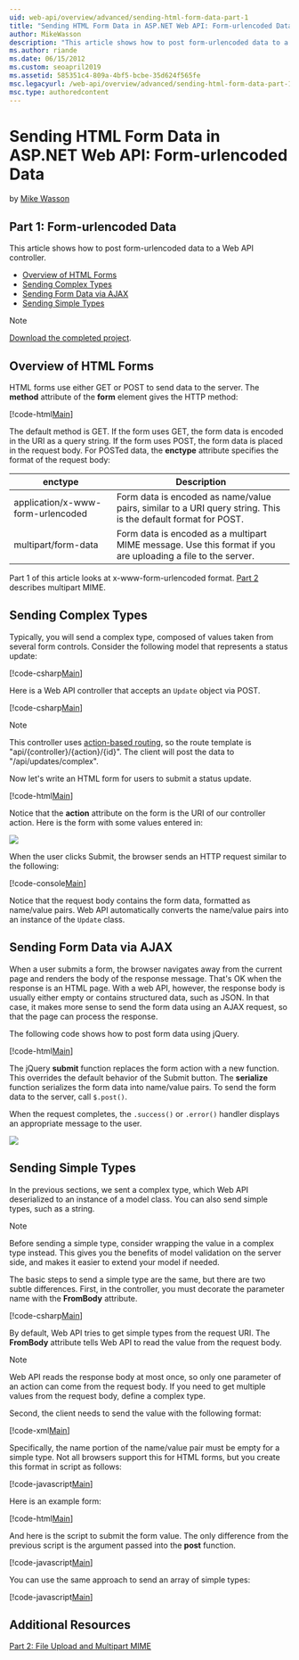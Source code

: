 ```yaml
---
uid: web-api/overview/advanced/sending-html-form-data-part-1
title: "Sending HTML Form Data in ASP.NET Web API: Form-urlencoded Data - ASP.NET 4.x"
author: MikeWasson
description: "This article shows how to post form-urlencoded data to a Web API controller with ASP.NET 4.x"
ms.author: riande
ms.date: 06/15/2012
ms.custom: seoapril2019
ms.assetid: 585351c4-809a-4bf5-bcbe-35d624f565fe
msc.legacyurl: /web-api/overview/advanced/sending-html-form-data-part-1
msc.type: authoredcontent
---
```

# Sending HTML Form Data in ASP.NET Web API: Form-urlencoded Data

by [Mike Wasson](https://github.com/MikeWasson)

## Part 1: Form-urlencoded Data

This article shows how to post form-urlencoded data to a Web API controller.

- [Overview of HTML Forms](#overview_of_html_forms)
- [Sending Complex Types](#sending_complex_types)
- [Sending Form Data via AJAX](#sending_form_data_via_ajax)
- [Sending Simple Types](#sending_simple_types)

> [!NOTE]
> [Download the completed project](https://code.msdn.microsoft.com/ASPNET-Web-API-Sending-a6f9d007).

<a id="overview_of_html_forms"></a>
## Overview of HTML Forms

HTML forms use either GET or POST to send data to the server. The **method** attribute of the **form** element gives the HTTP method:

[!code-html[Main](sending-html-form-data-part-1/samples/sample1.html)]

The default method is GET. If the form uses GET, the form data is encoded in the URI as a query string. If the form uses POST, the form data is placed in the request body. For POSTed data, the **enctype** attribute specifies the format of the request body:

| enctype | Description |
| --- | --- |
| application/x-www-form-urlencoded | Form data is encoded as name/value pairs, similar to a URI query string. This is the default format for POST. |
| multipart/form-data | Form data is encoded as a multipart MIME message. Use this format if you are uploading a file to the server. |

Part 1 of this article looks at x-www-form-urlencoded format. [Part 2](sending-html-form-data-part-2.md) describes multipart MIME.

<a id="sending_complex_types"></a>
## Sending Complex Types

Typically, you will send a complex type, composed of values taken from several form controls. Consider the following model that represents a status update:

[!code-csharp[Main](sending-html-form-data-part-1/samples/sample2.cs)]

Here is a Web API controller that accepts an `Update` object via POST.

[!code-csharp[Main](sending-html-form-data-part-1/samples/sample3.cs)]

> [!NOTE]
> This controller uses [action-based routing](../web-api-routing-and-actions/routing-in-aspnet-web-api.md#routing_by_action_name), so the route template is &quot;api/{controller}/{action}/{id}&quot;. The client will post the data to &quot;/api/updates/complex&quot;.

Now let's write an HTML form for users to submit a status update.

[!code-html[Main](sending-html-form-data-part-1/samples/sample4.html)]

Notice that the **action** attribute on the form is the URI of our controller action. Here is the form with some values entered in:

![](sending-html-form-data-part-1/_static/image1.png)

When the user clicks Submit, the browser sends an HTTP request similar to the following:

[!code-console[Main](sending-html-form-data-part-1/samples/sample5.cmd)]

Notice that the request body contains the form data, formatted as name/value pairs. Web API automatically converts the name/value pairs into an instance of the `Update` class.

<a id="sending_form_data_via_ajax"></a>
## Sending Form Data via AJAX

When a user submits a form, the browser navigates away from the current page and renders the body of the response message. That's OK when the response is an HTML page. With a web API, however, the response body is usually either empty or contains structured data, such as JSON. In that case, it makes more sense to send the form data using an AJAX request, so that the page can process the response.

The following code shows how to post form data using jQuery.

[!code-html[Main](sending-html-form-data-part-1/samples/sample6.html)]

The jQuery **submit** function replaces the form action with a new function. This overrides the default behavior of the Submit button. The **serialize** function serializes the form data into name/value pairs. To send the form data to the server, call `$.post()`.

When the request completes, the `.success()` or `.error()` handler displays an appropriate message to the user.

![](sending-html-form-data-part-1/_static/image2.png)

<a id="sending_simple_types"></a>
## Sending Simple Types

In the previous sections, we sent a complex type, which Web API deserialized to an instance of a model class. You can also send simple types, such as a string.

> [!NOTE]
> Before sending a simple type, consider wrapping the value in a complex type instead. This gives you the benefits of model validation on the server side, and makes it easier to extend your model if needed.

The basic steps to send a simple type are the same, but there are two subtle differences. First, in the controller, you must decorate the parameter name with the **FromBody** attribute.

[!code-csharp[Main](sending-html-form-data-part-1/samples/sample7.cs?highlight=3)]

By default, Web API tries to get simple types from the request URI. The **FromBody** attribute tells Web API to read the value from the request body.

> [!NOTE]
> Web API reads the response body at most once, so only one parameter of an action can come from the request body. If you need to get multiple values from the request body, define a complex type.

Second, the client needs to send the value with the following format:

[!code-xml[Main](sending-html-form-data-part-1/samples/sample8.xml)]

Specifically, the name portion of the name/value pair must be empty for a simple type. Not all browsers support this for HTML forms, but you create this format in script as follows:

[!code-javascript[Main](sending-html-form-data-part-1/samples/sample9.js)]

Here is an example form:

[!code-html[Main](sending-html-form-data-part-1/samples/sample10.html)]

And here is the script to submit the form value. The only difference from the previous script is the argument passed into the **post** function.

[!code-javascript[Main](sending-html-form-data-part-1/samples/sample11.js?highlight=2)]

You can use the same approach to send an array of simple types:

[!code-javascript[Main](sending-html-form-data-part-1/samples/sample12.js)]

## Additional Resources

[Part 2: File Upload and Multipart MIME](sending-html-form-data-part-2.md)
